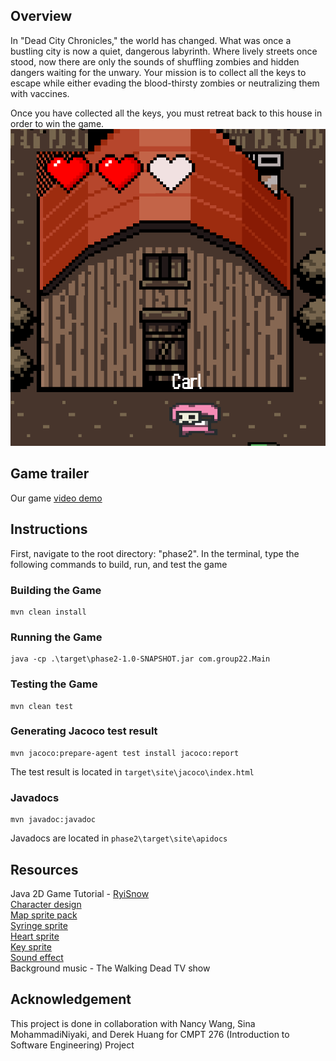 ## Overview
In "Dead City Chronicles," the world has changed. What was once a bustling city is now a quiet, dangerous labyrinth. Where lively streets once stood, now there are only the sounds of shuffling zombies and hidden dangers waiting for the unwary. Your mission is to collect all the keys to escape while either evading the blood-thirsty zombies or neutralizing them with vaccines.

Once you have collected all the keys, you must retreat back to this house in order to win the game.
![house](house.png)

## Game trailer
Our game [video demo](https://www.youtube.com/watch?v=lvh7uye36d4)

## Instructions
First, navigate to the root directory: "phase2". In the terminal, type the following commands to build, run, and test the game

### Building the Game
```
mvn clean install
```
### Running the Game
```
java -cp .\target\phase2-1.0-SNAPSHOT.jar com.group22.Main
```
### Testing the Game
```
mvn clean test
```
### Generating Jacoco test result
```
mvn jacoco:prepare-agent test install jacoco:report
```
The test result is located in `target\site\jacoco\index.html`

### Javadocs
``` 
mvn javadoc:javadoc
```
Javadocs are located in `phase2\target\site\apidocs`

## Resources
Java 2D Game Tutorial - [RyiSnow](https://www.youtube.com/@RyiSnow/featured)<br>
[Character design](https://0x72.itch.io/pixeldudesmaker)<br>
[Map sprite pack](https://ittaimanero.itch.io/zombie-apocalypse-tileset)<br>
[Syringe sprite](https://www.pixilart.com/art/syringe-02aaad1d2f3eba1)<br>
[Heart sprite](https://unreached-lands.itch.io/lifebar-pixelart-sprites-16x16)<br>
[Key sprite](https://dustdfg.itch.io/pixel-art-keys)<br>
[Sound effect](https://pixabay.com/)<br>
Background music - The Walking Dead TV show

## Acknowledgement
This project is done in collaboration with Nancy Wang, Sina MohammadiNiyaki, and Derek Huang for CMPT 276 (Introduction to Software Engineering) Project

